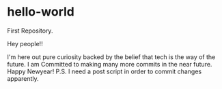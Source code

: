 # hello-world
First Repository. 

Hey people!!

I'm here out pure curiosity backed by the belief that tech is the way of the future. I am Committed to making many more commits in the near future. Happy Newyear! 
P.S. I need a post script in order to commit changes apparently. 
